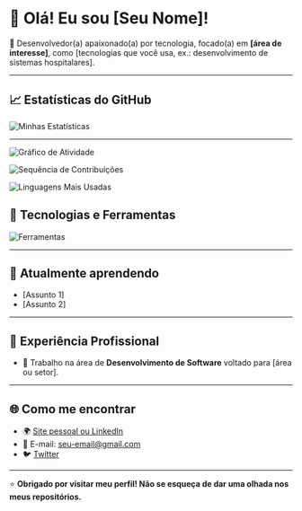 # 👋 Olá! Eu sou [Seu Nome]!

🚀 Desenvolvedor(a) apaixonado(a) por tecnologia, focado(a) em **[área de interesse]**, como [tecnologias que você usa, ex.: desenvolvimento de sistemas hospitalares].

---

## 📈 Estatísticas do GitHub
![Minhas Estatísticas](https://github-readme-stats.vercel.app/api?username=GabrielAlbanez&show_icons=true&theme=radical)

---
![Gráfico de Atividade](https://github-readme-activity-graph.vercel.app/graph?username=GabrielAlbanez&theme=github)

![Sequência de Contribuições](https://github-readme-streak-stats.herokuapp.com/?user=GabrielAlbanez&theme=radical)

![Linguagens Mais Usadas](https://github-readme-stats.vercel.app/api/top-langs/?username=GabrielAlbanez&layout=compact&theme=radical)

## 🔧 Tecnologias e Ferramentas
![Ferramentas](https://skillicons.dev/icons?i=python,java,javascript,react,nextjs,tailwind,clerk,spring,postgresql,docker,git,postman,websocket&theme=dark)


---

## 🌱 Atualmente aprendendo
- [Assunto 1]
- [Assunto 2]

---

## 💼 Experiência Profissional
- 🏢 Trabalho na área de **Desenvolvimento de Software** voltado para [área ou setor].

---

## 🌐 Como me encontrar
- 🌍 [Site pessoal ou LinkedIn](https://www.linkedin.com/in/seu-perfil)
- 📧 E-mail: [seu-email@gmail.com](mailto:seu-email@gmail.com)
- 🐦 [Twitter](https://twitter.com/seu-perfil)

---

⭐ **Obrigado por visitar meu perfil! Não se esqueça de dar uma olhada nos meus repositórios.**


